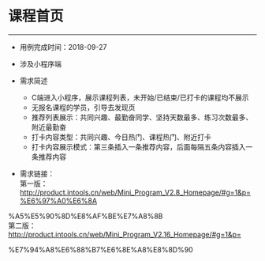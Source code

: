 # 课程首页 #
-----

* 用例完成时间：2018-09-27  
* 涉及小程序端  
* 需求简述  
  * C端进入小程序，展示课程列表，未开始/已结束/已打卡的课程均不展示  
  * 无报名课程的学员，引导去发现页  
  * 推荐列表展示：共同兴趣、最勤奋同学、坚持天数最多、练习次数最多、附近最勤奋  
  * 打卡内容类型：共同兴趣、今日热门、课程热门、附近打卡  
  * 打卡内容展示模式：第三条插入一条推荐内容，后面每隔五条内容插入一条推荐内容  

* 需求链接：  
  第一版：http://product.intools.cn/web/Mini_Program_V2.8_Homepage/#g=1&p=%E6%97%A0%E6%8A

%A5%E5%90%8D%E8%AF%BE%E7%A8%8B  
  第二版：http://product.intools.cn/web/Mini_Program_V2.16_Homepage/#g=1&p=

%E7%94%A8%E6%88%B7%E6%8E%A8%E8%8D%90  
